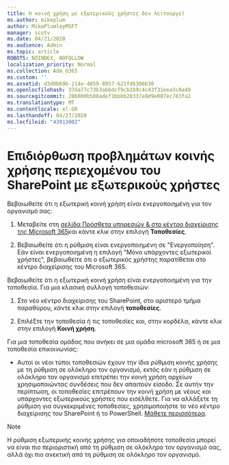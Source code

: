```yaml
---
title: Η κοινή χρήση με εξωτερικούς χρήστες δεν λειτουργεί
ms.author: mikeplum
author: MikePlumleyMSFT
manager: scotv
ms.date: 04/21/2020
ms.audience: Admin
ms.topic: article
ROBOTS: NOINDEX, NOFOLLOW
localization_priority: Normal
ms.collection: Adm_O365
ms.custom: ''
ms.assetid: d3d0b69b-214e-4859-8957-621fd6306b30
ms.openlocfilehash: 37da77c73b3abbdcf9cb2b9c4c43f31eea3c0a49
ms.sourcegitcommit: 286000b588adef1bbbb28337a9d9e087ec783fa2
ms.translationtype: MT
ms.contentlocale: el-GR
ms.lasthandoff: 04/27/2020
ms.locfileid: "43913002"
---
```

# <a name="fix-problems-sharing-sharepoint-content-with-external-users"></a>Επιδιόρθωση προβλημάτων κοινής χρήσης περιεχομένου του SharePoint με εξωτερικούς χρήστες

Βεβαιωθείτε ότι η εξωτερική κοινή χρήση είναι ενεργοποιημένη για τον οργανισμό σας:
  
1. Μεταβείτε στη [σελίδα Πρόσθετα υπηρεσιών &amp; στο κέντρο διαχείρισης της Microsoft 365](https://portal.office.com/adminportal/home#/Settings/ServicesAndAddIns)και κάντε κλικ στην επιλογή **Τοποθεσίες**.
    
2. Βεβαιωθείτε ότι η ρύθμιση είναι ενεργοποιημένη σε "Ενεργοποίηση". Εάν είναι ενεργοποιημένη η επιλογή "Μόνο υπάρχοντες εξωτερικοί χρήστες", βεβαιωθείτε ότι ο εξωτερικός χρήστης παρατίθεται στο κέντρο διαχείρισης του Microsoft 365.
    
Βεβαιωθείτε ότι η εξωτερική κοινή χρήση είναι ενεργοποιημένη για την τοποθεσία. Για μια κλασική συλλογή τοποθεσιών:
  
1. Στο νέο κέντρο διαχείρισης του SharePoint, στο αριστερό τμήμα παραθύρου, κάντε κλικ στην επιλογή **τοποθεσίες**.
    
2. Επιλέξτε την τοποθεσία ή τις τοποθεσίες και, στην κορδέλα, κάντε κλικ στην επιλογή **Κοινή χρήση**.
    
Για μια τοποθεσία ομάδας που ανήκει σε μια ομάδα microsoft 365 ή σε μια τοποθεσία επικοινωνίας:
  
- Αυτοί οι νέοι τύποι τοποθεσιών έχουν την ίδια ρύθμιση κοινής χρήσης με τη ρύθμιση σε ολόκληρο τον οργανισμό, εκτός εάν η ρύθμιση σε ολόκληρο τον οργανισμό επιτρέπει την κοινή χρήση αρχείων χρησιμοποιώντας συνδέσεις που δεν απαιτούν είσοδο. Σε αυτήν την περίπτωση, οι τοποθεσίες επιτρέπουν την κοινή χρήση με νέους και υπάρχοντες εξωτερικούς χρήστες που εισέλθετε. Για να αλλάξετε τη ρύθμιση για συγκεκριμένες τοποθεσίες, χρησιμοποιήστε το νέο κέντρο διαχείρισης του SharePoint ή το PowerShell. [Μάθετε περισσότερα](https://go.microsoft.com/fwlink/?linkid=871863).
    
> [!NOTE]
> Η ρύθμιση εξωτερικής κοινής χρήσης για οποιαδήποτε τοποθεσία μπορεί να είναι πιο περιοριστική από τη ρύθμιση σε ολόκληρο τον οργανισμό σας, αλλά όχι πιο ανεκτική από τη ρύθμιση σε ολόκληρο τον οργανισμό. 
  

